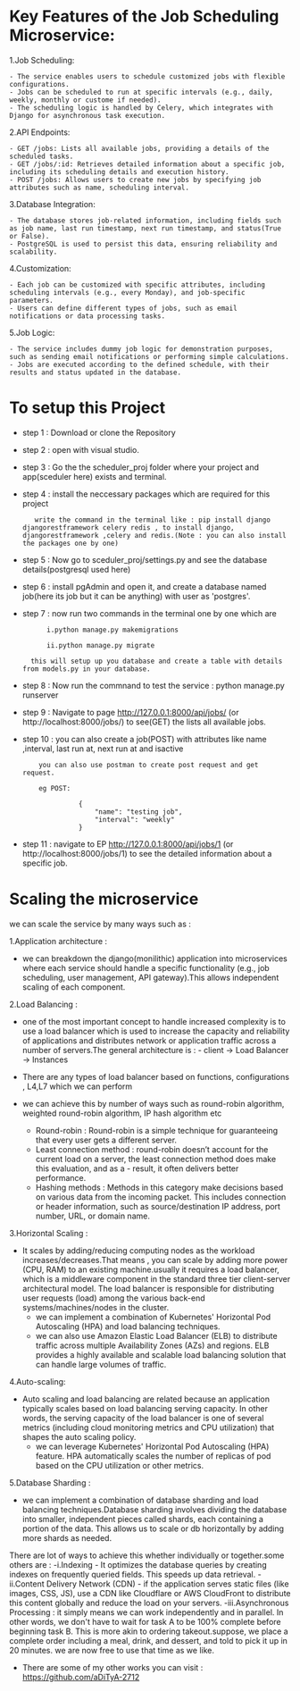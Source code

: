 # Key Features of the Job Scheduling Microservice:
1.Job Scheduling:

	- The service enables users to schedule customized jobs with flexible configurations.
	- Jobs can be scheduled to run at specific intervals (e.g., daily, weekly, monthly or custome if needed).
	- The scheduling logic is handled by Celery, which integrates with Django for asynchronous task execution.
	
2.API Endpoints:

	- GET /jobs: Lists all available jobs, providing a details of the scheduled tasks.
	- GET /jobs/:id: Retrieves detailed information about a specific job, including its scheduling details and execution history.
	- POST /jobs: Allows users to create new jobs by specifying job attributes such as name, scheduling interval.
	
3.Database Integration:

	- The database stores job-related information, including fields such as job name, last run timestamp, next run timestamp, and status(True or False).
	- PostgreSQL is used to persist this data, ensuring reliability and scalability.
	
4.Customization:

	- Each job can be customized with specific attributes, including scheduling intervals (e.g., every Monday), and job-specific parameters.
	- Users can define different types of jobs, such as email notifications or data processing tasks.
	
5.Job Logic:

	- The service includes dummy job logic for demonstration purposes, such as sending email notifications or performing simple calculations.
	- Jobs are executed according to the defined schedule, with their results and status updated in the database.
	
# To setup this Project
- step 1 : Download or clone the Repository

- step 2 : open with visual studio.

- step 3 : Go the the scheduler_proj folder where your project and app(sceduler here) exists and terminal.

- step 4 : install the neccessary packages which are required for this project

		 write the command in the terminal like : pip install django djangorestframework celery redis , to install django, djangorestframework ,celery and redis.(Note : you can also install the packages one by one)
		 
- step 5 : Now go to sceduler_proj/settings.py and see the database details(postgresql used here)

- step 6 : install pgAdmin and open it, and create a database named job(here its job but it can be anything) with user as 'postgres'.

- step 7 : now run two commands in the terminal one by one which are 

			i.python manage.py makemigrations
			
			ii.python manage.py migrate
			
		this will setup up you database and create a table with details from models.py in your database.
		
- step 8 : Now run the commnand to test the service : python manage.py runserver

- step 9 : Navigate to page http://127.0.0.1:8000/api/jobs/ (or http://localhost:8000/jobs/) to see(GET) the lists all available jobs.

- step 10 : you can also create a job(POST) with attributes like name ,interval, last run at, next run at and isactive

		  you can also use postman to create post request and get request.
		  
		  eg POST:  
		  
					{
						"name": "testing job",
						"interval": "weekly"
					}
					
- step 11 : navigate to EP http://127.0.0.1:8000/api/jobs/1 (or http://localhost:8000/jobs/1) to see the detailed information about a specific job.


# Scaling the microservice

we can scale the service by many ways such as :

1.Application architecture : 

- we can breakdown the django(monilithic) application into microservices where each service should handle a specific functionality (e.g., job scheduling, user management, API gateway).This allows independent scaling of each component.

2.Load Balancing : 
- one of the most important concept to handle increased complexity is to use a load balancer which is used to increase the capacity and reliability of applications and distributes network or application traffic across a number of servers.The general architecture is :
					- client -> Load Balancer -> Instances
- There are any types of load balancer based on functions, configurations , L4,L7 which we can perform				
					
- we can achieve this by number of ways such as round-robin algorithm, weighted round-robin algorithm, IP hash algorithm etc		
	
	- Round-robin : Round-robin is a simple technique for guaranteeing that every user gets a different server.
	- Least connection method : round-robin doesn’t account for the current load on a server, the least connection method does make this evaluation, and as a -  result, it often delivers better performance.
	- Hashing methods : Methods in this category make decisions based on various data from the incoming packet. This includes connection or header information, such as source/destination IP address, port number, URL, or domain name.
	
3.Horizontal Scaling : 
- It scales by adding/reducing computing nodes as the workload increases/decreases.That means , you can scale by adding more power (CPU, RAM) to an existing machine.usually it requires a load balancer, which is a middleware component in the standard three tier client-server architectural model. The load balancer is responsible for distributing user requests (load) among the various back-end systems/machines/nodes in the cluster.
	- we can implement a combination of Kubernetes' Horizontal Pod Autoscaling (HPA) and load balancing techniques.
	- we can also use Amazon Elastic Load Balancer (ELB) to distribute traffic across multiple Availability Zones (AZs) and regions. ELB provides a highly 	    available and scalable load balancing solution that can handle large volumes of traffic.

4.Auto-scaling: 
- Auto scaling and load balancing are related because an application typically scales based on load balancing serving capacity. In other words, the serving capacity of the load balancer is one of several metrics (including cloud monitoring metrics and CPU utilization) that shapes the auto scaling policy.
	- we can leverage Kubernetes' Horizontal Pod Autoscaling (HPA) feature. HPA automatically scales the number of replicas of pod based on the CPU utilization or other metrics.
	
5.Database Sharding : 
- we can implement a combination of database sharding and load balancing techniques.Database sharding involves dividing the database into smaller, independent pieces called shards, each containing a portion of the data. This allows us to scale or db horizontally by adding more shards as needed.

There are lot of ways to achieve this whether individually or together.some others are :
-i.Indexing - It optimizes the database queries by creating indexes on frequently queried fields. This speeds up data retrieval.
-ii.Content Delivery Network (CDN) - if the application serves static files (like images, CSS, JS), use a CDN like Cloudflare or AWS CloudFront to distribute this content globally and reduce the load on your servers.
-iii.Asynchronous Processing : it simply means we can work independently and in parallel. In other words, we don't have to wait for task A to be 100% complete before beginning task B. This is more akin to ordering takeout.suppose, we place a complete order including a meal, drink, and dessert, and  told to pick it up in 20 minutes. we are now free to use that time as we like.


* There are some of my other works you can visit : https://github.com/aDiTyA-2712